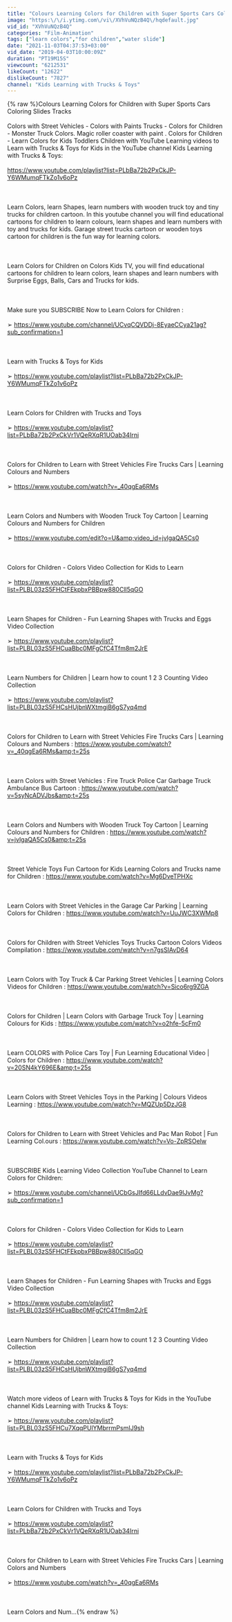 ```yaml
---
title: "Colours Learning Colors for Children with Super Sports Cars Coloring Slides Tracks"
image: "https:\/\/i.ytimg.com\/vi\/XVhVuNQzB4Q\/hqdefault.jpg"
vid_id: "XVhVuNQzB4Q"
categories: "Film-Animation"
tags: ["learn colors","for children","water slide"]
date: "2021-11-03T04:37:53+03:00"
vid_date: "2019-04-03T10:00:09Z"
duration: "PT19M15S"
viewcount: "6212531"
likeCount: "12622"
dislikeCount: "7827"
channel: "Kids Learning with Trucks & Toys"
---
```

{% raw %}Colours Learning Colors for Children with Super Sports Cars Coloring Slides Tracks <br /><br />Colors with Street Vehicles - Colors with Paints Trucks - Colors for Children - Monster Truck Colors. Magic roller coaster with paint . Colors for Children - Learn Colors for Kids Toddlers Children with YouTube Learning videos to Learn with Trucks &amp; Toys for Kids in the YouTube channel Kids Learning with Trucks &amp; Toys: <br /><br /><a rel="nofollow" target="blank" href="https://www.youtube.com/playlist?list=PLbBa72b2PxCkJP-Y6WMumqFTkZo1v6oPz">https://www.youtube.com/playlist?list=PLbBa72b2PxCkJP-Y6WMumqFTkZo1v6oPz</a><br /><br /><br /><br />Learn Colors, learn Shapes, learn numbers with wooden truck toy and tiny trucks for children cartoon. In this youtube channel you will find educational cartoons for children to learn colours, learn shapes and learn numbers with toy and trucks for kids. Garage street trucks cartoon or wooden toys cartoon for children is the fun way for learning colors. <br /><br /><br /><br />Learn Colors for Children on Colors Kids TV, you will find educational cartoons for children to learn colors, learn shapes and learn numbers with Surprise Eggs, Balls, Cars and Trucks for kids. <br /><br /><br /><br />Make sure you SUBSCRIBE Now to Learn Colors for Children : <br /><br />➢ <a rel="nofollow" target="blank" href="https://www.youtube.com/channel/UCvqCQVDDj-8EyaeCCya21ag?sub_confirmation=1">https://www.youtube.com/channel/UCvqCQVDDj-8EyaeCCya21ag?sub_confirmation=1</a> <br /><br /><br /><br />Learn with Trucks &amp; Toys for Kids<br /><br />➢ <a rel="nofollow" target="blank" href="https://www.youtube.com/playlist?list=PLbBa72b2PxCkJP-Y6WMumqFTkZo1v6oPz">https://www.youtube.com/playlist?list=PLbBa72b2PxCkJP-Y6WMumqFTkZo1v6oPz</a><br /><br /><br /><br />Learn Colors for Children with Trucks and Toys<br /><br />➢ <a rel="nofollow" target="blank" href="https://www.youtube.com/playlist?list=PLbBa72b2PxCkVr1VQeRXqR1UOab34Irni">https://www.youtube.com/playlist?list=PLbBa72b2PxCkVr1VQeRXqR1UOab34Irni</a><br /><br /><br /><br />Colors for Children to Learn with Street Vehicles Fire Trucks Cars | Learning Colours and Numbers<br /><br />➢ <a rel="nofollow" target="blank" href="https://www.youtube.com/watch?v=_40qgEa6RMs">https://www.youtube.com/watch?v=_40qgEa6RMs</a><br /><br /><br /><br />Learn Colors and Numbers with Wooden Truck Toy Cartoon | Learning Colours and Numbers for Children<br /><br />➢ <a rel="nofollow" target="blank" href="https://www.youtube.com/edit?o=U&amp;video_id=jvlgaQA5Cs0">https://www.youtube.com/edit?o=U&amp;video_id=jvlgaQA5Cs0</a><br /><br /><br /><br />Colors for Children - Colors Video Collection for Kids to Learn<br /><br />➢ <a rel="nofollow" target="blank" href="https://www.youtube.com/playlist?list=PLBL03zS5FHCtFEkpbxPBBpw880Cll5qGO">https://www.youtube.com/playlist?list=PLBL03zS5FHCtFEkpbxPBBpw880Cll5qGO</a><br /><br /><br /><br />Learn Shapes for Children - Fun Learning Shapes with Trucks and Eggs Video Collection<br /><br />➢ <a rel="nofollow" target="blank" href="https://www.youtube.com/playlist?list=PLBL03zS5FHCuaBbc0MFgCfC4Tfm8m2JrE">https://www.youtube.com/playlist?list=PLBL03zS5FHCuaBbc0MFgCfC4Tfm8m2JrE</a><br /><br /><br /><br />Learn Numbers for Children | Learn how to count 1 2 3 Counting Video Collection<br /><br />➢ <a rel="nofollow" target="blank" href="https://www.youtube.com/playlist?list=PLBL03zS5FHCsHUjbnWXtmgiB6gS7yq4md">https://www.youtube.com/playlist?list=PLBL03zS5FHCsHUjbnWXtmgiB6gS7yq4md</a><br /><br /><br /><br />Colors for Children to Learn with Street Vehicles Fire Trucks Cars | Learning Colours and Numbers : <a rel="nofollow" target="blank" href="https://www.youtube.com/watch?v=_40qgEa6RMs&amp;t=25s">https://www.youtube.com/watch?v=_40qgEa6RMs&amp;t=25s</a><br /><br /><br /><br />Learn Colors with Street Vehicles : Fire Truck Police Car Garbage Truck Ambulance Bus Cartoon : <a rel="nofollow" target="blank" href="https://www.youtube.com/watch?v=5syNcADVJbs&amp;t=25s">https://www.youtube.com/watch?v=5syNcADVJbs&amp;t=25s</a><br /><br /><br /><br />Learn Colors and Numbers with Wooden Truck Toy Cartoon | Learning Colours and Numbers for Children  : <a rel="nofollow" target="blank" href="https://www.youtube.com/watch?v=jvlgaQA5Cs0&amp;t=25s">https://www.youtube.com/watch?v=jvlgaQA5Cs0&amp;t=25s</a><br /><br /><br /><br />Street Vehicle Toys Fun Cartoon for Kids Learning Colors and Trucks name for Children : <a rel="nofollow" target="blank" href="https://www.youtube.com/watch?v=Mg6DveTPHXc">https://www.youtube.com/watch?v=Mg6DveTPHXc</a><br /><br /><br /><br />Learn Colors with Street Vehicles in the Garage Car Parking | Learning Colors for Children  : <a rel="nofollow" target="blank" href="https://www.youtube.com/watch?v=UuJWC3XWMp8">https://www.youtube.com/watch?v=UuJWC3XWMp8</a><br /><br /><br /><br />Colors for Children with Street Vehicles Toys Trucks Cartoon Colors Videos Compilation  : <a rel="nofollow" target="blank" href="https://www.youtube.com/watch?v=n7gsSIAvD64">https://www.youtube.com/watch?v=n7gsSIAvD64</a><br /><br /><br /><br />Learn Colors with Toy Truck &amp; Car Parking Street Vehicles | Learning Colors Videos for Children  : <a rel="nofollow" target="blank" href="https://www.youtube.com/watch?v=Sico6rg9ZGA">https://www.youtube.com/watch?v=Sico6rg9ZGA</a><br /><br /><br /><br />Colors for Children | Learn Colors with Garbage Truck Toy | Learning Colours for Kids : <a rel="nofollow" target="blank" href="https://www.youtube.com/watch?v=o2hfe-5cFm0">https://www.youtube.com/watch?v=o2hfe-5cFm0</a><br /><br /><br /><br />Learn COLORS with Police Cars Toy | Fun Learning Educational Video | Colors for Children : <a rel="nofollow" target="blank" href="https://www.youtube.com/watch?v=20SN4kY696E&amp;t=25s">https://www.youtube.com/watch?v=20SN4kY696E&amp;t=25s</a><br /><br /><br /><br />Learn Colors with Street Vehicles Toys in the Parking | Colours Videos Learning : <a rel="nofollow" target="blank" href="https://www.youtube.com/watch?v=MQZUp5DzJG8">https://www.youtube.com/watch?v=MQZUp5DzJG8</a><br /><br /><br /><br />Colors for Children to Learn with Street Vehicles and Pac Man Robot | Fun Learning Col.ours : <a rel="nofollow" target="blank" href="https://www.youtube.com/watch?v=Vo-ZpRSOelw">https://www.youtube.com/watch?v=Vo-ZpRSOelw</a><br /><br /><br /><br />SUBSCRIBE  Kids Learning Video Collection YouTube Channel to Learn Colors for Children: <br /><br />➢ <a rel="nofollow" target="blank" href="https://www.youtube.com/channel/UCbGsJIfd66LLdvDae9lJvMg?sub_confirmation=1">https://www.youtube.com/channel/UCbGsJIfd66LLdvDae9lJvMg?sub_confirmation=1</a><br /><br /><br /><br />Colors for Children - Colors Video Collection for Kids to Learn<br /><br />➢ <a rel="nofollow" target="blank" href="https://www.youtube.com/playlist?list=PLBL03zS5FHCtFEkpbxPBBpw880Cll5qGO">https://www.youtube.com/playlist?list=PLBL03zS5FHCtFEkpbxPBBpw880Cll5qGO</a><br /><br /><br /><br />Learn Shapes for Children - Fun Learning Shapes with Trucks and Eggs Video Collection<br /><br />➢ <a rel="nofollow" target="blank" href="https://www.youtube.com/playlist?list=PLBL03zS5FHCuaBbc0MFgCfC4Tfm8m2JrE">https://www.youtube.com/playlist?list=PLBL03zS5FHCuaBbc0MFgCfC4Tfm8m2JrE</a><br /><br /><br /><br />Learn Numbers for Children | Learn how to count 1 2 3 Counting Video Collection<br /><br />➢ <a rel="nofollow" target="blank" href="https://www.youtube.com/playlist?list=PLBL03zS5FHCsHUjbnWXtmgiB6gS7yq4md">https://www.youtube.com/playlist?list=PLBL03zS5FHCsHUjbnWXtmgiB6gS7yq4md</a><br /><br /><br /><br />Watch more videos of Learn with Trucks &amp; Toys for Kids in the YouTube channel Kids Learning with Trucks &amp; Toys: <br /><br />➢ <a rel="nofollow" target="blank" href="https://www.youtube.com/playlist?list=PLBL03zS5FHCu7XqqPUlYMbrrmPsmIJ9sh">https://www.youtube.com/playlist?list=PLBL03zS5FHCu7XqqPUlYMbrrmPsmIJ9sh</a><br /><br /><br /><br />Learn with Trucks &amp; Toys for Kids<br /><br />➢ <a rel="nofollow" target="blank" href="https://www.youtube.com/playlist?list=PLbBa72b2PxCkJP-Y6WMumqFTkZo1v6oPz">https://www.youtube.com/playlist?list=PLbBa72b2PxCkJP-Y6WMumqFTkZo1v6oPz</a><br /><br /><br /><br />Learn Colors for Children with Trucks and Toys<br /><br />➢ <a rel="nofollow" target="blank" href="https://www.youtube.com/playlist?list=PLbBa72b2PxCkVr1VQeRXqR1UOab34Irni">https://www.youtube.com/playlist?list=PLbBa72b2PxCkVr1VQeRXqR1UOab34Irni</a><br /><br /><br /><br />Colors for Children to Learn with Street Vehicles Fire Trucks Cars | Learning Colors and Numbers<br /><br />➢ <a rel="nofollow" target="blank" href="https://www.youtube.com/watch?v=_40qgEa6RMs">https://www.youtube.com/watch?v=_40qgEa6RMs</a><br /><br /><br /><br />Learn Colors and Num...{% endraw %}
